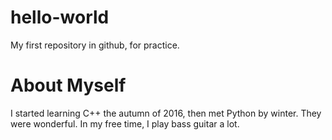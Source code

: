 # hello-world
My first repository in github, for practice.

# About Myself
I started learning C++ the autumn of 2016, then met Python by winter. They were
wonderful.
In my free time, I play bass guitar a lot.
